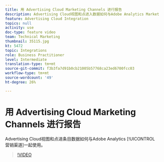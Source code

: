 ```yaml
---
title: 用 Advertising Cloud Marketing Channels 进行报告
description: Advertising Cloud视图和点进入数据如何与Adobe Analytics Marketing渠道协作
feature: Advertising Cloud Integration
topics: null
activity: use
doc-type: feature video
team: Technical Marketing
thumbnail: 35115.jpg
kt: 5472
topic: Integrations
role: Business Practitioner
level: Intermediate
translation-type: tm+mt
source-git-commit: f3b3fa7d91b0cb21005b57768ca23ed6700fcc03
workflow-type: tm+mt
source-wordcount: '49'
ht-degree: 26%

---
```



# 用 Advertising Cloud Marketing Channels 进行报告

Advertising Cloud视图和点进条目数据如何与Adobe Analytics [!UICONTROL 营销渠道]一起使用。

>[!VIDEO](https://video.tv.adobe.com/v/35115/?quality=12&learn=on)
